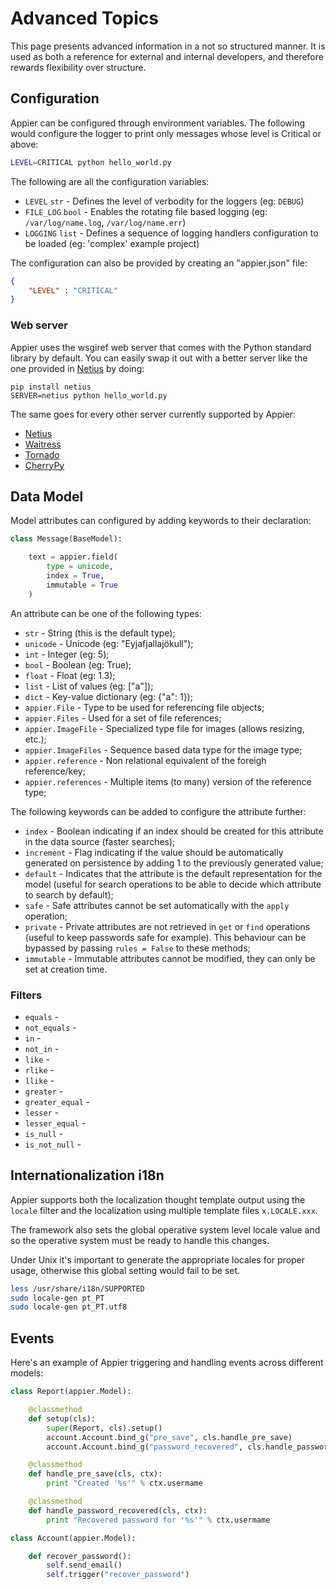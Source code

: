 # Advanced Topics

This page presents advanced information in a not so structured manner. It is used as both a reference
for external and internal developers, and therefore rewards flexibility over structure.

## Configuration

Appier can be configured through environment variables. The following would configure the logger to print only messages whose level is Critical or above:

```bash
LEVEL=CRITICAL python hello_world.py
```

The following are all the configuration variables:

* `LEVEL` `str` - Defines the level of verbodity for the loggers (eg: `DEBUG`)
* `FILE_LOG` `bool` - Enables the rotating file based logging (eg: `/var/log/name.log`, `/var/log/name.err`)
* `LOGGING` `list` - Defines a sequence of logging handlers configuration to be loaded (eg: 'complex' example project)

The configuration can also be provided by creating an "appier.json" file:

```json
{
    "LEVEL" : "CRITICAL"
}
```

### Web server

Appier uses the wsgiref web server that comes with the Python standard library by default. You can easily swap it out with a better server like the one provided in [Netius](http://netius.hive.pt) by doing:

```
pip install netius
SERVER=netius python hello_world.py
```

The same goes for every other server currently supported by Appier:

* [Netius](http://netius.hive.pt)
* [Waitress](http://waitress.readthedocs.org/)
* [Tornado](http://www.tornadoweb.org/)
* [CherryPy](http://www.cherrypy.org/)

## Data Model

Model attributes can configured by adding keywords to their declaration:

```python
class Message(BaseModel):

    text = appier.field(
        type = unicode,
        index = True,
        immutable = True
    )
```

An attribute can be one of the following types:

* `str` - String (this is the default type);
* `unicode` - Unicode (eg: "Eyjafjallajökull");
* `int` - Integer (eg: 5);
* `bool` - Boolean (eg: True);
* `float` - Float (eg: 1.3);
* `list` - List of values (eg: ["a"]);
* `dict` - Key-value dictionary (eg: {"a": 1});
* `appier.File` - Type to be used for referencing file objects;
* `appier.Files` - Used for a set of file references;
* `appier.ImageFile` - Specialized type file for images (allows resizing, etc.);
* `appier.ImageFiles` - Sequence based data type for the image type;
* `appier.reference` - Non relational equivalent of the foreigh reference/key;
* `appier.references` - Multiple items (to many) version of the reference type;

The following keywords can be added to configure the attribute further:

* `index` - Boolean indicating if an index should be created for this attribute in 
the data source (faster searches);
* `increment` - Flag indicating if the value should be automatically generated on 
persistence by adding 1 to the previously generated value;
* `default` - Indicates that the attribute is the default representation for the model
(useful for search operations to be able to decide which attribute to search by default);
* `safe` - Safe attributes cannot be set automatically with the `apply` operation;
* `private` - Private attributes are not retrieved in `get` or `find` operations (useful
to keep passwords safe for example). This behaviour can be bypassed by passing 
`rules = False` to these methods;
* `immutable` - Immutable attributes cannot be modified, they can only be set at creation time.

### Filters

* `equals` -
* `not_equals` -
* `in` -
* `not_in` -
* `like` -
* `rlike` -
* `llike` -
* `greater` -
* `greater_equal` -
* `lesser` -
* `lesser_equal` -
* `is_null` -
* `is_not_null` -

## Internationalization i18n

Appier supports both the localization thought template output using the `locale` filter
and the localization using multiple template files `x.LOCALE.xxx`.

The framework also sets the global operative system level locale value and so the operative
system must be ready to handle this changes.

Under Unix it's important to generate the appropriate locales for proper usage, otherwise
this global setting would fail to be set.

```bash
less /usr/share/i18n/SUPPORTED
sudo locale-gen pt_PT
sudo locale-gen pt_PT.utf8
```

##  Events

Here's an example of Appier triggering and handling events across different models:

```python
class Report(appier.Model):

    @classmethod
    def setup(cls):
        super(Report, cls).setup()
        account.Account.bind_g("pre_save", cls.handle_pre_save)
        account.Account.bind_g("password_recovered", cls.handle_password_recovered)

    @classmethod
    def handle_pre_save(cls, ctx):
        print "Created '%s'" % ctx.usermame

    @classmethod
    def handle_password_recovered(cls, ctx):
        print "Recovered password for '%s'" % ctx.usermame

class Account(appier.Model):

    def recover_password():
        self.send_email()
        self.trigger("recover_password")
``` 
